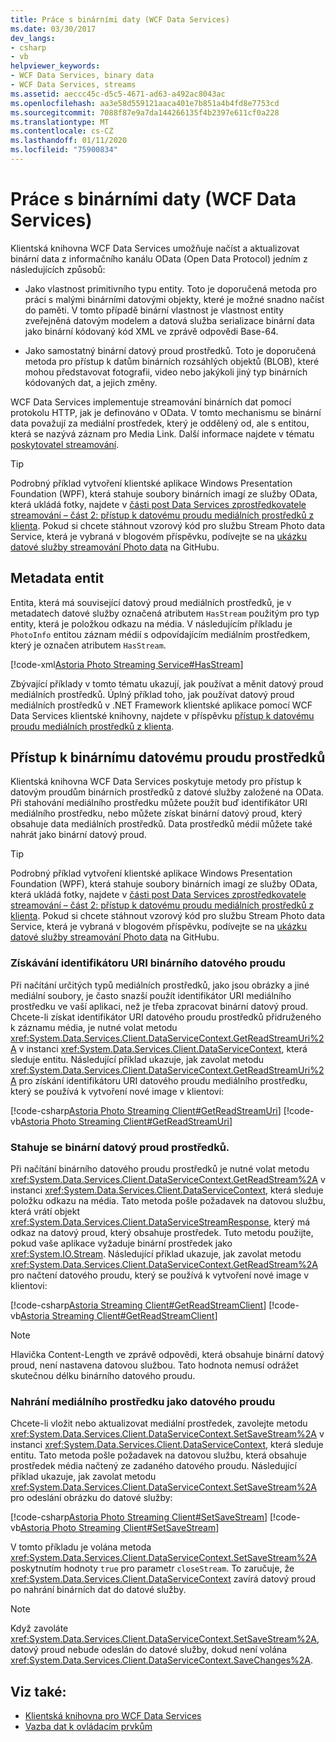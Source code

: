 ```yaml
---
title: Práce s binárními daty (WCF Data Services)
ms.date: 03/30/2017
dev_langs:
- csharp
- vb
helpviewer_keywords:
- WCF Data Services, binary data
- WCF Data Services, streams
ms.assetid: aeccc45c-d5c5-4671-ad63-a492ac8043ac
ms.openlocfilehash: aa3e58d559121aaca401e7b851a4b4fd8e7753cd
ms.sourcegitcommit: 7088f87e9a7da144266135f4b2397e611cf0a228
ms.translationtype: MT
ms.contentlocale: cs-CZ
ms.lasthandoff: 01/11/2020
ms.locfileid: "75900834"
---
```

# <a name="working-with-binary-data-wcf-data-services"></a>Práce s binárními daty (WCF Data Services)

Klientská knihovna WCF Data Services umožňuje načíst a aktualizovat binární data z informačního kanálu OData (Open Data Protocol) jedním z následujících způsobů:

- Jako vlastnost primitivního typu entity. Toto je doporučená metoda pro práci s malými binárními datovými objekty, které je možné snadno načíst do paměti. V tomto případě binární vlastnost je vlastnost entity zveřejněná datovým modelem a datová služba serializace binární data jako binární kódovaný kód XML ve zprávě odpovědi Base-64.

- Jako samostatný binární datový proud prostředků. Toto je doporučená metoda pro přístup k datům binárních rozsáhlých objektů (BLOB), které mohou představovat fotografii, video nebo jakýkoli jiný typ binárních kódovaných dat, a jejich změny.

WCF Data Services implementuje streamování binárních dat pomocí protokolu HTTP, jak je definováno v OData. V tomto mechanismu se binární data považují za mediální prostředek, který je oddělený od, ale s entitou, která se nazývá záznam pro Media Link. Další informace najdete v tématu [poskytovatel streamování](streaming-provider-wcf-data-services.md).

> [!TIP]
> Podrobný příklad vytvoření klientské aplikace Windows Presentation Foundation (WPF), která stahuje soubory binárních imagí ze služby OData, která ukládá fotky, najdete v [části post Data Services zprostředkovatele streamování – část 2: přístup k datovému proudu mediálních prostředků z klienta](https://docs.microsoft.com/archive/blogs/astoriateam/data-services-streaming-provider-series-part-2-accessing-a-media-resource-stream-from-the-client). Pokud si chcete stáhnout vzorový kód pro službu Stream Photo data Service, která je vybraná v blogovém příspěvku, podívejte se na [ukázku datové služby streamování Photo data](https://github.com/microsoftarchive/msdn-code-gallery-community-s-z/tree/master/Streaming%20Photo%20OData%20Service%20Sample) na GitHubu.

## <a name="entity-metadata"></a>Metadata entit

Entita, která má související datový proud mediálních prostředků, je v metadatech datové služby označená atributem `HasStream` použitým pro typ entity, která je položkou odkazu na média. V následujícím příkladu je `PhotoInfo` entitou záznam médií s odpovídajícím mediálním prostředkem, který je označen atributem `HasStream`.

[!code-xml[Astoria Photo Streaming Service#HasStream](../../../../samples/snippets/xml/VS_Snippets_Misc/astoria_photo_streaming_service/xml/photodata.edmx#hasstream)]

Zbývající příklady v tomto tématu ukazují, jak používat a měnit datový proud mediálních prostředků. Úplný příklad toho, jak používat datový proud mediálních prostředků v .NET Framework klientské aplikace pomocí WCF Data Services klientské knihovny, najdete v příspěvku [přístup k datovému proudu mediálních prostředků z klienta](https://docs.microsoft.com/archive/blogs/astoriateam/data-services-streaming-provider-series-part-2-accessing-a-media-resource-stream-from-the-client).

## <a name="accessing-the-binary-resource-stream"></a>Přístup k binárnímu datovému proudu prostředků

Klientská knihovna WCF Data Services poskytuje metody pro přístup k datovým proudům binárních prostředků z datové služby založené na OData. Při stahování mediálního prostředku můžete použít buď identifikátor URI mediálního prostředku, nebo můžete získat binární datový proud, který obsahuje data mediálních prostředků. Data prostředků médií můžete také nahrát jako binární datový proud.

> [!TIP]
> Podrobný příklad vytvoření klientské aplikace Windows Presentation Foundation (WPF), která stahuje soubory binárních imagí ze služby OData, která ukládá fotky, najdete v [části post Data Services zprostředkovatele streamování – část 2: přístup k datovému proudu mediálních prostředků z klienta](https://docs.microsoft.com/archive/blogs/astoriateam/data-services-streaming-provider-series-part-2-accessing-a-media-resource-stream-from-the-client). Pokud si chcete stáhnout vzorový kód pro službu Stream Photo data Service, která je vybraná v blogovém příspěvku, podívejte se na [ukázku datové služby streamování Photo data](https://github.com/microsoftarchive/msdn-code-gallery-community-s-z/tree/master/Streaming%20Photo%20OData%20Service%20Sample) na GitHubu.

### <a name="getting-the-uri-of-the-binary-stream"></a>Získávání identifikátoru URI binárního datového proudu

Při načítání určitých typů mediálních prostředků, jako jsou obrázky a jiné mediální soubory, je často snazší použít identifikátor URI mediálního prostředku ve vaší aplikaci, než je třeba zpracovat binární datový proud. Chcete-li získat identifikátor URI datového proudu prostředků přidruženého k záznamu média, je nutné volat metodu <xref:System.Data.Services.Client.DataServiceContext.GetReadStreamUri%2A> v instanci <xref:System.Data.Services.Client.DataServiceContext>, která sleduje entitu. Následující příklad ukazuje, jak zavolat metodu <xref:System.Data.Services.Client.DataServiceContext.GetReadStreamUri%2A> pro získání identifikátoru URI datového proudu mediálního prostředku, který se používá k vytvoření nové image v klientovi:

[!code-csharp[Astoria Photo Streaming Client#GetReadStreamUri](../../../../samples/snippets/csharp/VS_Snippets_Misc/astoria_photo_streaming_client/cs/photowindow.xaml.cs#getreadstreamuri)]
[!code-vb[Astoria Photo Streaming Client#GetReadStreamUri](../../../../samples/snippets/visualbasic/VS_Snippets_Misc/astoria_photo_streaming_client/vb/photowindow.xaml.vb#getreadstreamuri)]

### <a name="downloading-the-binary-resource-stream"></a>Stahuje se binární datový proud prostředků.

Při načítání binárního datového proudu prostředků je nutné volat metodu <xref:System.Data.Services.Client.DataServiceContext.GetReadStream%2A> v instanci <xref:System.Data.Services.Client.DataServiceContext>, která sleduje položku odkazu na média. Tato metoda pošle požadavek na datovou službu, která vrátí objekt <xref:System.Data.Services.Client.DataServiceStreamResponse>, který má odkaz na datový proud, který obsahuje prostředek. Tuto metodu použijte, pokud vaše aplikace vyžaduje binární prostředek jako <xref:System.IO.Stream>. Následující příklad ukazuje, jak zavolat metodu <xref:System.Data.Services.Client.DataServiceContext.GetReadStream%2A> pro načtení datového proudu, který se používá k vytvoření nové image v klientovi:

[!code-csharp[Astoria Streaming Client#GetReadStreamClient](../../../../samples/snippets/csharp/VS_Snippets_Misc/astoria_streaming_client/cs/customerphotowindow.xaml.cs#getreadstreamclient)]
[!code-vb[Astoria Streaming Client#GetReadStreamClient](../../../../samples/snippets/visualbasic/VS_Snippets_Misc/astoria_streaming_client/vb/customerphotowindow.xaml.vb#getreadstreamclient)]

> [!NOTE]
> Hlavička Content-Length ve zprávě odpovědi, která obsahuje binární datový proud, není nastavena datovou službou. Tato hodnota nemusí odrážet skutečnou délku binárního datového proudu.

### <a name="uploading-a-media-resource-as-a-stream"></a>Nahrání mediálního prostředku jako datového proudu

Chcete-li vložit nebo aktualizovat mediální prostředek, zavolejte metodu <xref:System.Data.Services.Client.DataServiceContext.SetSaveStream%2A> v instanci <xref:System.Data.Services.Client.DataServiceContext>, která sleduje entitu. Tato metoda pošle požadavek na datovou službu, která obsahuje prostředek média načtený ze zadaného datového proudu. Následující příklad ukazuje, jak zavolat metodu <xref:System.Data.Services.Client.DataServiceContext.SetSaveStream%2A> pro odeslání obrázku do datové služby:

[!code-csharp[Astoria Photo Streaming Client#SetSaveStream](../../../../samples/snippets/csharp/VS_Snippets_Misc/astoria_photo_streaming_client/cs/photodetailswindow.xaml.cs#setsavestream)]
[!code-vb[Astoria Photo Streaming Client#SetSaveStream](../../../../samples/snippets/visualbasic/VS_Snippets_Misc/astoria_photo_streaming_client/vb/photodetailswindow.xaml.vb#setsavestream)]

V tomto příkladu je volána metoda <xref:System.Data.Services.Client.DataServiceContext.SetSaveStream%2A> poskytnutím hodnoty `true` pro parametr `closeStream`. To zaručuje, že <xref:System.Data.Services.Client.DataServiceContext> zavírá datový proud po nahrání binárních dat do datové služby.

> [!NOTE]
> Když zavoláte <xref:System.Data.Services.Client.DataServiceContext.SetSaveStream%2A>, datový proud nebude odeslán do datové služby, dokud není volána <xref:System.Data.Services.Client.DataServiceContext.SaveChanges%2A>.

## <a name="see-also"></a>Viz také:

- [Klientská knihovna pro WCF Data Services](wcf-data-services-client-library.md)
- [Vazba dat k ovládacím prvkům](binding-data-to-controls-wcf-data-services.md)

